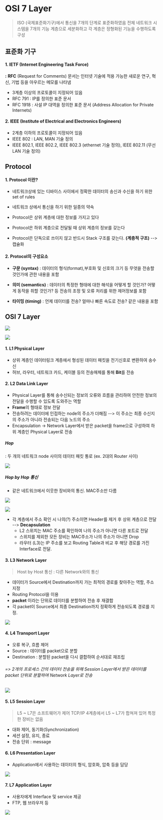 OSI 7 Layer
===
> ISO (국제표준화기구)에서 통신을 7개의 단계로 표준화하였음
> 전체 네트워크 시스템을 7개의 기능 계층으로 세분화하고 각 계층은 정형화된 기능을 수행하도록 구성

표준화 기구
---

#### 1. IETF (Internet Engineering Task Force)
**:** **RFC** (Request for Comments) 문서는 인터넷 기술에 적용 가능한 새로운 연구, 혁신, 기법 등을 아우르는 메모를 나타냄
* 3계층 이상의 프로토콜이 지정되어 있음
* RFC 791 : IP를 정의한 표준 문서
* RFC 1918 : 사설 IP 대역을 정의한 표준 문서 (Address Allocation for Private Internets)

#### 2. IEEE (Institute of Electrical and Electronics Engineers)
* 2계층 이하의 프로토콜이 지정되어 있음
* IEEE 802 : LAN, MAN 기술 정의
* IEEE 802.1, IEEE 802.2, IEEE 802.3 (ethernet 기술 정의), IEEE 802.11 (무선 LAN 기술 정의)

Protocol
---

#### 1. Protocol 이란?
* 네트워크상에 있는 디바이스 사이에서 정확한 데이터의 송신과 수신을 하기 위한 set of rules
* 네트워크 상에서 통신을 하기 위한 일종의 약속

* Protocol은 상위 계층에 대한 정보를 가지고 있다
* Protocol은 하위 계층으로 전달될 때 상위 계층의 정보를 갖는다
* Protocol은 단독으로 쓰이지 않고 반드시 Stack 구조를 갖는다. **(계층적 구조)** --> 캡슐화

#### 2. Protocol의 구성요소
* **구문 (syntax)** : 데이터의 형식(format),부호화 및 신호의 크기 등 무엇을 전송할 것인가에 관한 내용을 포함

* **의미 (semantics)** : 데이터의 특정한 형태에 대한 해석을 어떻게 할 것인가? 어떻게 동작을 취할 것인가? 등 전송의 조정 및 오류 처리를 위한 제어정보를 포함

* **타이밍 (timing)** : 언제 데이터를 전송? 얼마나 빠른 속도로 전송? 같은 내용을 포함

OSI 7 Layer
---

![](images/2023-05-15-18-41-25.png)

![](images/2023-05-15-18-42-02.png)


#### 1. L1 Physical Layer
* 상위 계층인 데이터링크 계층에서 형성된 데이터 패킷을 전기신호로 변환하여 송수신
* 허브, 라우터, 네트워크 카드, 케이블 등의 전송매체를 통해 **Bit**를 전송

#### 2. L2 Data Link Layer
* Physical Layer를 통해 송수신되는 정보의 오류와 흐름을 관리하여 안전한 정보의 전달을 수행할 수 있도록 도와주는 역할
* **Frame**의 형태로 정보 전달
* 전송하려는 데이터에 인접하는 node의 주소가 더해짐 --> 이 주소는 최종 수신지의 주소가 아니라 전송되는 다음 노드의 주소
* Encapsulation -> Network Layer에서 받은 packet을 frame으로 구성하여 하위 계층인 Physical Layer로 전송

##### Hop
: 두 개의 네트워크 node 사이의 데이터 패킷 통로 (ex. 2대의 Router 사이)

![](images/2023-05-15-19-12-04.png)

##### Hop by Hop 통신
* 같은 네트워크에서 이웃한 장비와의 통신. MAC주소만 다름

![](images/2023-05-15-19-17-55.png)

![](images/2023-05-15-19-21-17.png)


* 각 계층에서 주소 확인 시 나의(?) 주소이면 Header를 제거 후 상위 계층으로 전달 --> **Decapsulation**
  * L2 스위치는 MAC 주소를 확인하여 나의 주소가 아니면 다른 포트로 전달
  * 스위치를 제외한 모든 장비는 MAC주소가 나의 주소가 아니면 Drop
  * 라우터 (L3)는 IP 주소를 보고 Routing Table과 비교 후 해당 경로를 가진 Interface로 전달.


#### 3. L3 Network Layer
> Host by Host 통신 : 다른 Network와의 통신
* 데이터가 Source에서 Destination까지 가는 최적의 경로를 찾아주는 역할, 주소 지정
* Routing Protocol을 이용
* **packet** 이라는 단위로 데이터를 분할하여 전송 후 재결합
* 각 packet이 Source에서 최종 Destination까지 정확하게 전송되도록 경로를 지정.

![](images/2023-05-15-19-26-19.png)


#### 4. L4 Transport Layer
* 오류 복구, 흐름 제어
* Source : 데이터를 packet으로 분할
* Destination : 분할된 packet을 다시 결합하여 순서대로 재조립
###### => 2개의 프로세스 간의 데이터 전송을 위해 Session Layer에서 받은 데이터를 packet 단위로 분할하여 Network Layer로 전송

![](images/2023-05-15-19-31-48.png)


#### 5. L5 Session Layer
> L5 ~ L7은 소프트웨어가 제어
> TCP/IP 4계층에서 L5 ~ L7가 합쳐져 있어 특정한 장비는 없음

* 대화 제어, 동기화(Synchronization)
* 세션 설정, 유지, 종료
* 전송 단위 : message

#### 6. L6 Presentation Layer
* Application에서 사용하는 데이터의 형식, 암호화, 압축 등을 담당

![](images/2023-05-15-19-39-46.png)


#### 7. L7 Application Layer
* 사용자에게 Interface 및 service 제공
* FTP, 웹 브라우저 등

![](images/2023-05-15-19-42-02.png)
